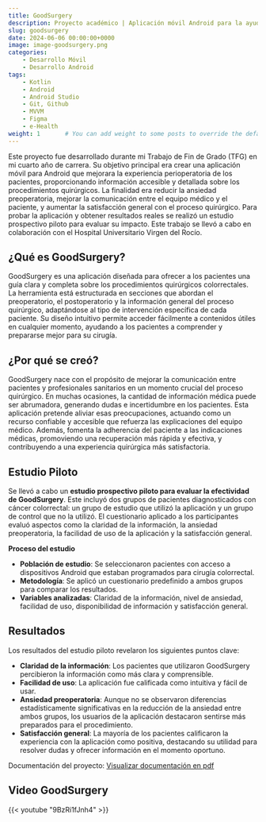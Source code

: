 ```yaml
---
title: GoodSurgery
description: Proyecto académico | Aplicación móvil Android para la ayuda, preparación y mejora de atención del paciente quirúrgico
slug: goodsurgery
date: 2024-06-06 00:00:00+0000
image: image-goodsurgery.png
categories:
    - Desarrollo Móvil
    - Desarrollo Android
tags:
    - Kotlin
    - Android
    - Android Studio
    - Git, Github
    - MVVM
    - Figma
    - e-Health
weight: 1       # You can add weight to some posts to override the default sorting (date descending)
---
```


Este proyecto fue desarrollado durante mi Trabajo de Fin de Grado (TFG) en mi cuarto año de carrera. Su objetivo principal era crear una aplicación móvil para Android que mejorara la experiencia perioperatoria de los pacientes, proporcionando información accesible y detallada sobre los procedimientos quirúrgicos. La finalidad era reducir la ansiedad preoperatoria, mejorar la comunicación entre el equipo médico y el paciente, y aumentar la satisfacción general con el proceso quirúrgico. Para probar la aplicación y obtener resultados reales se realizó un estudio prospectivo piloto para evaluar su impacto. Este trabajo se llevó a cabo en colaboración con el Hospital Universitario Virgen del Rocío.

## ¿Qué es GoodSurgery?
GoodSurgery es una aplicación diseñada para ofrecer a los pacientes una guía clara y completa sobre los procedimientos quirúrgicos colorrectales. La herramienta está estructurada en secciones que abordan el preoperatorio, el postoperatorio y la información general del proceso quirúrgico, adaptándose al tipo de intervención específica de cada paciente. Su diseño intuitivo permite acceder fácilmente a contenidos útiles en cualquier momento, ayudando a los pacientes a comprender y prepararse mejor para su cirugía.

## ¿Por qué se creó?
GoodSurgery nace con el propósito de mejorar la comunicación entre pacientes y profesionales sanitarios en un momento crucial del proceso quirúrgico. En muchas ocasiones, la cantidad de información médica puede ser abrumadora, generando dudas e incertidumbre en los pacientes. Esta aplicación pretende aliviar esas preocupaciones, actuando como un recurso confiable y accesible que refuerza las explicaciones del equipo médico. Además, fomenta la adherencia del paciente a las indicaciones médicas, promoviendo una recuperación más rápida y efectiva, y contribuyendo a una experiencia quirúrgica más satisfactoria.

## Estudio Piloto
Se llevó a cabo un **estudio prospectivo piloto para evaluar la efectividad de GoodSurgery**. Este incluyó dos grupos de pacientes diagnosticados con cáncer colorrectal: un grupo de estudio que utilizó la aplicación y un grupo de control que no la utilizó. El cuestionario aplicado a los participantes evaluó aspectos como la claridad de la información, la ansiedad preoperatoria, la facilidad de uso de la aplicación y la satisfacción general.

**Proceso del estudio**
- **Población de estudio**: Se seleccionaron pacientes con acceso a dispositivos Android que estaban programados para cirugía colorrectal.
- **Metodología**: Se aplicó un cuestionario predefinido a ambos grupos para comparar los resultados.
- **Variables analizadas**: Claridad de la información, nivel de ansiedad, facilidad de uso, disponibilidad de información y satisfacción general.

## Resultados
Los resultados del estudio piloto revelaron los siguientes puntos clave:
- **Claridad de la información**: Los pacientes que utilizaron GoodSurgery percibieron la información como más clara y comprensible.
- **Facilidad de uso**: La aplicación fue calificada como intuitiva y fácil de usar.
- **Ansiedad preoperatoria**: Aunque no se observaron diferencias estadísticamente significativas en la reducción de la ansiedad entre ambos grupos, los usuarios de la aplicación destacaron sentirse más preparados para el procedimiento.
- **Satisfacción general**: La mayoría de los pacientes calificaron la experiencia con la aplicación como positiva, destacando su utilidad para resolver dudas y ofrecer información en el momento oportuno.

Documentación del proyecto: [Visualizar documentación en pdf](https://drive.google.com/file/d/1KnBXEPN2KAIm_uXqRw_Mo02ZxGm3OaqJ/view?usp=sharing)

## Video GoodSurgery
{{< youtube "9BzRi1fJnh4" >}}